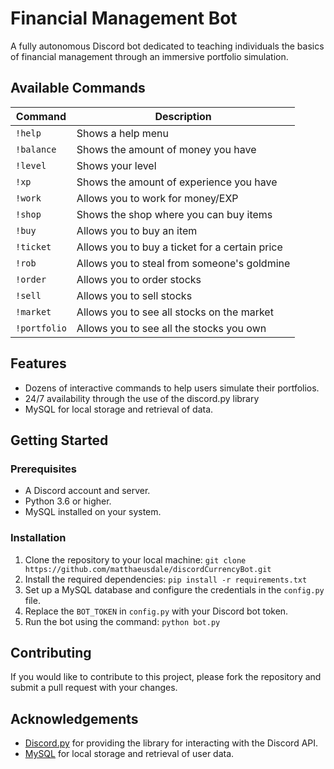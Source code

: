 # Financial Management Bot
A fully autonomous Discord bot dedicated to teaching individuals the basics of financial management through an immersive portfolio simulation.

## Available Commands

| Command | Description |
| --- | --- |
| `!help` | Shows a help menu |
| `!balance` | Shows the amount of money you have |
| `!level` | Shows your level |
| `!xp` | Shows the amount of experience you have |
| `!work` | Allows you to work for money/EXP |
| `!shop` | Shows the shop where you can buy items |
| `!buy` | Allows you to buy an item |
| `!ticket` | Allows you to buy a ticket for a certain price |
| `!rob` | Allows you to steal from someone's goldmine |
| `!order` | Allows you to order stocks |
| `!sell` | Allows you to sell stocks |
| `!market` | Allows you to see all stocks on the market |
| `!portfolio` | Allows you to see all the stocks you own |

## Features
- Dozens of interactive commands to help users simulate their portfolios.
- 24/7 availability through the use of the discord.py library
- MySQL for local storage and retrieval of data.

## Getting Started

### Prerequisites
- A Discord account and server.
- Python 3.6 or higher.
- MySQL installed on your system.

### Installation
1. Clone the repository to your local machine: `git clone https://github.com/matthaeusdale/discordCurrencyBot.git`
2. Install the required dependencies: `pip install -r requirements.txt`
3. Set up a MySQL database and configure the credentials in the `config.py` file.
4. Replace the `BOT_TOKEN` in `config.py` with your Discord bot token.
5. Run the bot using the command: `python bot.py`

## Contributing
If you would like to contribute to this project, please fork the repository and submit a pull request with your changes.

## Acknowledgements
- [Discord.py](https://github.com/Rapptz/discord.py) for providing the library for interacting with the Discord API.
- [MySQL](https://www.mysql.com/) for local storage and retrieval of user data.

